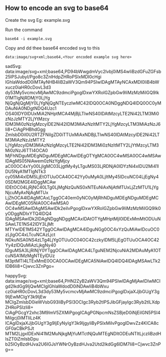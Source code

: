


## How to encode an svg to base64
Create the svg Eg: example.svg

Run the command
```
base64 -i example.svg
```
Copy and dd thee base64 encoded svg to this 
```
data:image/svg+xml;base64,<Your encoded example svg here>
```

sadSvg:
data:image/svg+xml;base64,PD94bWwgdmVyc2lvbj0iMS4wIiBzdGFuZGFsb25lPSJubyI/Pgo8c3ZnIHdpZHRoPSIxMDI0cHgi
IGhlaWdodD0iMTAyNHB4IiB2aWV3Qm94PSIwIDAgMTAyNCAxMDI0IiB4bWxucz0iaHR0cDovL3d3
dy53My5vcmcvMjAwMC9zdmciPgogIDxwYXRoIGZpbGw9IiMzMzMiIGQ9Ik01MTIgNjRDMjY0LjYg
NjQgNjQgMjY0LjYgNjQgNTEyczIwMC42IDQ0OCA0NDggNDQ4IDQ0OC0yMDAuNiA0NDgtNDQ4Uzc1
OS40IDY0IDUxMiA2NHptMCA4MjBjLTIwNS40IDAtMzcyLTE2Ni42LTM3Mi0zNzJzMTY2LjYtMzcy
IDM3Mi0zNzIgMzcyIDE2Ni42IDM3MiAzNzItMTY2LjYgMzcyLTM3MiAzNzJ6Ii8+CiAgPHBhdGgg
ZmlsbD0iI0U2RTZFNiIgZD0iTTUxMiAxNDBjLTIwNS40IDAtMzcyIDE2Ni42LTM3MiAzNzJzMTY2
LjYgMzcyIDM3MiAzNzIgMzcyLTE2Ni42IDM3Mi0zNzItMTY2LjYtMzcyLTM3Mi0zNzJ6TTI4OCA0
MjFhNDguMDEgNDguMDEgMCAwIDEgOTYgMCA0OC4wMSA0OC4wMSAwIDAgMS05NiAwem0zNzYgMjcy
aC00OC4xYy00LjIgMC03LjgtMy4yLTguMS03LjRDNjA0IDYzNi4xIDU2Mi41IDU5NyA1MTIgNTk3
cy05Mi4xIDM5LjEtOTUuOCA4OC42Yy0uMyA0LjItMy45IDcuNC04LjEgNy40SDM2MGE4IDggMCAw
IDEtOC04LjRjNC40LTg0LjMgNzQuNS0xNTEuNiAxNjAtMTUxLjZzMTU1LjYgNjcuMyAxNjAgMTUx
LjZhOCA4IDAgMCAxLTggOC40em0yNC0yMjRhNDguMDEgNDguMDEgMCAwIDEgMC05NiA0OC4wMSA0
OC4wMSAwIDAgMSAwIDk2eiIvPgogIDxwYXRoIGZpbGw9IiMzMzMiIGQ9Ik0yODggNDIxYTQ4IDQ4
IDAgMSAwIDk2IDAgNDggNDggMCAxIDAtOTYgMHptMjI0IDExMmMtODUuNSAwLTE1NS42IDY3LjMt
MTYwIDE1MS42YTggOCAwIDAgMCA4IDguNGg0OC4xYzQuMiAwIDcuOC0zLjIgOC4xLTcuNCAzLjct
NDkuNSA0NS4zLTg4LjYgOTUuOC04OC42czkyIDM5LjEgOTUuOCA4OC42Yy4zIDQuMiAzLjkgNy40
IDguMSA3LjRINjY0YTggOCAwIDAgMCA4LTguNEM2NjcuNiA2MDAuMyA1OTcuNSA1MzMgNTEyIDUz
M3ptMTI4LTExMmE0OCA0OCAwIDEgMCA5NiAwIDQ4IDQ4IDAgMSAwLTk2IDB6Ii8+Cjwvc3ZnPgo=

happySvg:
data:image/svg+xml;base64,PHN2ZyB2aWV3Qm94PSIwIDAgMjAwIDIwMCIgd2lkdGg9IjQwMCIgIGhlaWdodD0iNDAwIiB4bWxu
cz0iaHR0cDovL3d3dy53My5vcmcvMjAwMC9zdmciPgogIDxjaXJjbGUgY3g9IjEwMCIgY3k9IjEw
MCIgZmlsbD0ieWVsbG93IiByPSI3OCIgc3Ryb2tlPSJibGFjayIgc3Ryb2tlLXdpZHRoPSIzIi8+
CiAgPGcgY2xhc3M9ImV5ZXMiPgogICAgPGNpcmNsZSBjeD0iNjEiIGN5PSI4MiIgcj0iMTIiLz4K
ICAgIDxjaXJjbGUgY3g9IjEyNyIgY3k9IjgyIiByPSIxMiIvPgogIDwvZz4KICA8cGF0aCBkPSJt
MTM2LjgxIDExNi41M2MuNjkgMjYuMTctNjQuMTEgNDItODEuNTItLjczIiBzdHlsZT0iZmlsbDpu
b25lOyBzdHJva2U6IGJsYWNrOyBzdHJva2Utd2lkdGg6IDM7Ii8+Cjwvc3ZnPg==